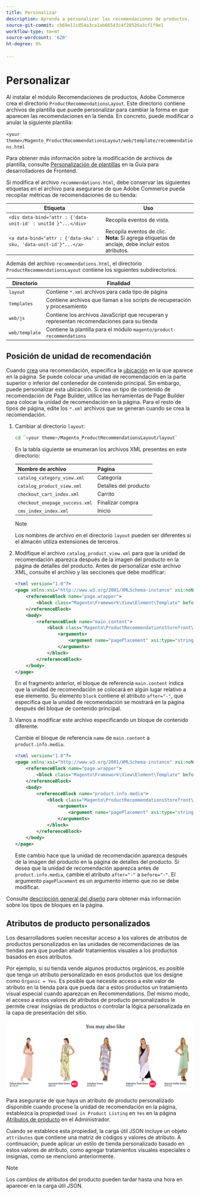 ```yaml
---
title: Personalizar
description: Aprenda a personalizar las recomendaciones de productos.
source-git-commit: cb69e11cd54a3ca1ab66543c4f28526a3cf1f9e1
workflow-type: tm+mt
source-wordcount: '620'
ht-degree: 0%

---
```


# Personalizar

Al instalar el módulo Recomendaciones de productos, Adobe Commerce crea el directorio `ProductRecommendationsLayout`. Este directorio contiene archivos de plantilla que puede personalizar para cambiar la forma en que aparecen las recomendaciones en la tienda. En concreto, puede modificar o anular la siguiente plantilla:

`<your theme>/Magento_ProductRecommendationsLayout/web/template/recommendations.html`

Para obtener más información sobre la modificación de archivos de plantilla, consulte [Personalización de plantillas](https://developer.adobe.com/commerce/frontend-core/guide/templates/walkthrough/) en la Guía para desarrolladores de Frontend.

Si modifica el archivo `recommendations.html`, debe conservar las siguientes etiquetas en el archivo para asegurarse de que Adobe Commerce pueda recopilar métricas de recomendaciones de su tienda:

| Etiqueta | Uso |
|---|---|
| `<div data-bind="attr : {'data-unit-id' : unitId }"...</div>` | Recopila eventos de vista. |
| `<a data-bind="attr : {'data-sku' : sku, 'data-unit-id'}"...</a>` | Recopila eventos de clic. <br/>**Nota:** Si agrega etiquetas de anclaje, debe incluir estos atributos. |

Además del archivo `recommendations.html`, el directorio `ProductRecommendationsLayout` contiene los siguientes subdirectorios:

| Directorio | Finalidad |
|---|---|
| `layout` | Contiene `*.xml` archivos para cada tipo de página |
| `templates` | Contiene archivos que llaman a los scripts de recuperación y procesamiento |
| `web/js` | Contiene los archivos JavaScript que recuperan y representan recomendaciones para su tienda |
| `web/template` | Contiene la plantilla para el módulo `magento/product-recommendations` |

## Posición de unidad de recomendación

Cuando [crea](create.md) una recomendación, especifica la [ubicación](placement.md) en la que aparece en la página. Se puede colocar una unidad de recomendación en la parte superior o inferior del contenedor de contenido principal. Sin embargo, puede personalizar esta ubicación. Si crea un tipo de contenido de recomendación de Page Builder, utilice las herramientas de Page Builder para colocar la unidad de recomendación en la página. Para el resto de tipos de página, edite los `*.xml` archivos que se generan cuando se crea la recomendación.

1. Cambiar al directorio `layout`:

   ```bash
   cd `<your theme>/Magento_ProductRecommendationsLayout/layout`
   ```

   En la tabla siguiente se enumeran los archivos XML presentes en este directorio:

   | Nombre de archivo | Página |
   |---|---|
   | `catalog_category_view.xml` | Categoría |
   | `catalog_product_view.xml` | Detalles del producto |
   | `checkout_cart_index.xml` | Carrito |
   | `checkout_onepage_success.xml` | Finalizar compra |
   | `cms_index_index.xml` | Inicio |

   >[!NOTE]
   >
   >Los nombres de archivo en el directorio `layout` pueden ser diferentes si el almacén utiliza extensiones de terceros.

1. Modifique el archivo `catalog_product_view.xml` para que la unidad de recomendación aparezca después de la imagen del producto en la página de detalles del producto. Antes de personalizar este archivo XML, consulte el archivo y las secciones que debe modificar:

   ```xml
   <?xml version="1.0"?>
   <page xmlns:xsi="http://www.w3.org/2001/XMLSchema-instance" xsi:noNamespaceSchemaLocation="urn:magento:framework:View/Layout/etc/page_configuration.xsd">
       <referenceBlock name="page.wrapper">
           <block class="Magento\Framework\View\Element\Template" before="-" name="product_recommendations_fetcher" template="Magento_ProductRecommendationsStorefront::fetcher.phtml" />
       </referenceBlock>
       <body>
           <referenceBlock name="main.content">
               <block class="Magento\ProductRecommendationsStorefront\Block\Renderer" after="-" name="product_recommendations_product_below_content" template="Magento_ProductRecommendationsStorefront::renderer.phtml">
                   <arguments>
                       <argument name="pagePlacement" xsi:type="string">below-main-content</argument>
                   </arguments>
               </block>
           </referenceBlock>
       </body>
   </page>
   ```

   En el fragmento anterior, el bloque de referencia `main.content` indica que la unidad de recomendación se colocará en algún lugar relativo a ese elemento. Su elemento `block` contiene el atributo `after="-"`, que especifica que la unidad de recomendación se mostrará en la página después del bloque de contenido principal.

1. Vamos a modificar este archivo especificando un bloque de contenido diferente.

   Cambie el bloque de referencia `name` de `main.content` a `product.info.media`.

   ```xml
   <?xml version="1.0"?>
   <page xmlns:xsi="http://www.w3.org/2001/XMLSchema-instance" xsi:noNamespaceSchemaLocation="urn:magento:framework:View/Layout/etc/page_configuration.xsd">
       <referenceBlock name="page.wrapper">
           <block class="Magento\Framework\View\Element\Template" before="-" name="product_recommendations_fetcher" template="Magento_ProductRecommendationsStorefront::fetcher.phtml" />
       </referenceBlock>
       <body>
           <referenceBlock name="product.info.media">
               <block class="Magento\ProductRecommendationsStorefront\Block\Renderer" after="-" name="product_recommendations_product_below_content" template="Magento_ProductRecommendationsStorefront::renderer.phtml">
                   <arguments>
                       <argument name="pagePlacement" xsi:type="string">below-main-content</argument>
                   </arguments>
               </block>
           </referenceBlock>
       </body>
   </page>
   ```

   Este cambio hace que la unidad de recomendación aparezca después de la imagen del producto en la página de detalles del producto. Si desea que la unidad de recomendación aparezca antes de `product.info.media`, cambie el atributo `after="-"` a `before="-"`. El argumento `pagePlacement` es un argumento interno que no se debe modificar.

Consulte [descripción general del diseño](https://developer.adobe.com/commerce/frontend-core/guide/layouts/) para obtener más información sobre los tipos de bloques en la página.

## Atributos de producto personalizados

Los desarrolladores suelen necesitar acceso a los valores de atributos de productos personalizados en las unidades de recomendaciones de las tiendas para que puedan añadir tratamientos visuales a los productos basados en esos atributos.

Por ejemplo, si su tienda vende algunos productos orgánicos, es posible que tenga un atributo personalizado en esos productos que los designe como `Organic = Yes`. Es posible que necesite acceso a este valor de atributo en la tienda para que pueda dar a estos productos un tratamiento visual especial cuando aparezcan en Recommendations. Del mismo modo, el acceso a estos valores de atributos de producto personalizados le permite crear insignias de productos o controlar la lógica personalizada en la capa de presentación del sitio.

![Agregar insignia](assets/unit-custom.png)

Para asegurarse de que haya un atributo de producto personalizado disponible cuando procese la unidad de recomendación en la página, establezca la propiedad `Used in Product Listing` en `Yes` en la página [Atributos de producto](https://experienceleague.adobe.com/docs/commerce-admin/catalog/product-attributes/create/attribute-product-create.html) en el Administrador.

Cuando se establece esta propiedad, la carga útil JSON incluye un objeto `attributes` que contiene una matriz de códigos y valores de atributo. A continuación, puede aplicar un estilo de tienda personalizado basado en estos valores de atributo, como agregar tratamientos visuales especiales o insignias, como se mencionó anteriormente.

>[!NOTE]
>
>Los cambios de atributos del producto pueden tardar hasta una hora en aparecer en la carga útil JSON.
